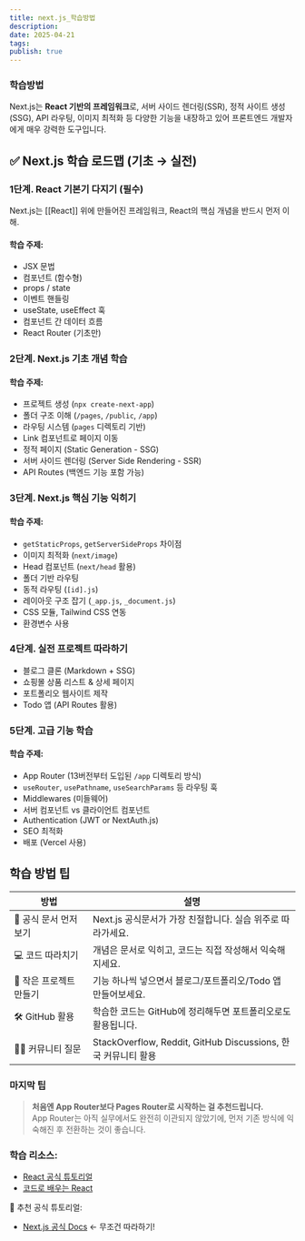 ```yaml
---
title: next.js_학습방법
description: 
date: 2025-04-21
tags: 
publish: true
---
```


### 학습방법

Next.js는 **React 기반의 프레임워크**로, 서버 사이드 렌더링(SSR), 정적 사이트 생성(SSG), API 라우팅, 이미지 최적화 등 다양한 기능을 내장하고 있어 프론트엔드 개발자에게 매우 강력한 도구입니다.

## ✅ Next.js 학습 로드맵 (기초 → 실전)
###  1단계. **React 기본기 다지기 (필수)**
Next.js는 [[React]] 위에 만들어진 프레임워크, React의 핵심 개념을 반드시 먼저 이해.
####  학습 주제:
- JSX 문법 
- 컴포넌트 (함수형)
- props / state
- 이벤트 핸들링
- useState, useEffect 훅
- 컴포넌트 간 데이터 흐름
- React Router (기초만)
###  2단계. **Next.js 기초 개념 학습**
####  학습 주제:
- 프로젝트 생성 (`npx create-next-app`)
- 폴더 구조 이해 (`/pages`, `/public`, `/app`)
- 라우팅 시스템 (`pages` 디렉토리 기반)
- Link 컴포넌트로 페이지 이동
- 정적 페이지 (Static Generation - SSG)
- 서버 사이드 렌더링 (Server Side Rendering - SSR)
- API Routes (백엔드 기능 포함 가능)
###  3단계. **Next.js 핵심 기능 익히기**
####  학습 주제:
- `getStaticProps`, `getServerSideProps` 차이점
- 이미지 최적화 (`next/image`)
- Head 컴포넌트 (`next/head` 활용)
- 폴더 기반 라우팅
- 동적 라우팅 (`[id].js`)
- 레이아웃 구조 잡기 (`_app.js`, `_document.js`)
- CSS 모듈, Tailwind CSS 연동
- 환경변수 사용
###  4단계. **실전 프로젝트 따라하기**
- 블로그 클론 (Markdown + SSG)
- 쇼핑몰 상품 리스트 & 상세 페이지
- 포트폴리오 웹사이트 제작
- Todo 앱 (API Routes 활용)
###  5단계. **고급 기능 학습**
#### 학습 주제:
- App Router (13버전부터 도입된 `/app` 디렉토리 방식)
- `useRouter`, `usePathname`, `useSearchParams` 등 라우팅 훅
- Middlewares (미들웨어)
- 서버 컴포넌트 vs 클라이언트 컴포넌트
- Authentication (JWT or NextAuth.js)
- SEO 최적화
- 배포 (Vercel 사용)
##  학습 방법 팁

| 방법             | 설명                                                    |
| -------------- | ----------------------------------------------------- |
| 📘 공식 문서 먼저 보기 | Next.js 공식문서가 가장 친절합니다. 실습 위주로 따라가세요.                 |
| 💻 코드 따라치기     | 개념은 문서로 익히고, 코드는 직접 작성해서 익숙해지세요.                      |
| 🧩 작은 프로젝트 만들기 | 기능 하나씩 넣으면서 블로그/포트폴리오/Todo 앱 만들어보세요.                  |
| 🛠 GitHub 활용   | 학습한 코드는 GitHub에 정리해두면 포트폴리오로도 활용됩니다.                  |
| 🧑‍💻 커뮤니티 질문  | StackOverflow, Reddit, GitHub Discussions, 한국 커뮤니티 활용 |

###  마지막 팁
> **처음엔 App Router보다 Pages Router로 시작하는 걸 추천드립니다.**  
> App Router는 아직 실무에서도 완전히 이관되지 않았기에, 먼저 기존 방식에 익숙해진 후 전환하는 것이 좋습니다.



###  학습 리소스:
- [React 공식 튜토리얼](https://react.dev/learn)   
- [코드로 배우는 React](https://react-ko.dev/)
    
🔗 추천 공식 튜토리얼:

- [Next.js 공식 Docs](https://nextjs.org/learn) ← 무조건 따라하기!